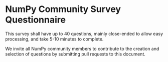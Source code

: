 <h1>NumPy Community Survey Questionnaire</h1>
<p>This survey shall have up to 40 questions, mainly close-ended to allow easy processing, and take 5-10 minutes to complete.</p>
<p>We invite all NumPy community members to contribute to the creation and selection of questions by submitting pull requests to this document.
</p>
